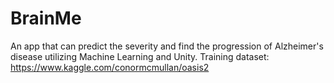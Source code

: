 # BrainMe
An app that can predict the severity and find the progression of Alzheimer's disease utilizing Machine Learning and Unity.
Training dataset: https://www.kaggle.com/conormcmullan/oasis2
